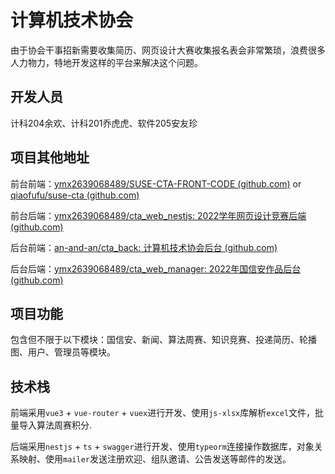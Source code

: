 # 计算机技术协会

由于协会干事招新需要收集简历、网页设计大赛收集报名表会非常繁琐，浪费很多人力物力，特地开发这样的平台来解决这个问题。

## 开发人员

计科204余欢、计科201乔虎虎、软件205安友珍

## 项目其他地址

前台前端：[ymx2639068489/SUSE-CTA-FRONT-CODE (github.com)](https://github.com/ymx2639068489/SUSE-CTA-FRONT-CODE)  or [qiaofufu/suse-cta (github.com)](https://github.com/qiaofufu/suse-cta)

前台后端：[ymx2639068489/cta_web_nestjs: 2022学年网页设计竞赛后端 (github.com)](https://github.com/ymx2639068489/cta_web_nestjs)

后台前端：[an-and-an/cta_back: 计算机技术协会后台 (github.com)](https://github.com/an-and-an/cta_back)

后台后端：[ymx2639068489/cta_web_manager: 2022年国信安作品后台 (github.com)](https://github.com/ymx2639068489/cta_web_manager)

## 项目功能

包含但不限于以下模块：国信安、新闻、算法周赛、知识竞赛、投递简历、轮播图、用户、管理员等模块。

## 技术栈

前端采用`vue3` + `vue-router` + `vuex`进行开发、使用`js-xlsx`库解析`excel`文件，批量导入算法周赛积分.

后端采用`nestjs` + `ts` + `swagger`进行开发、使用`typeorm`连接操作数据库，对象关系映射、使用`mailer`发送注册欢迎、组队邀请、公告发送等邮件的发送。